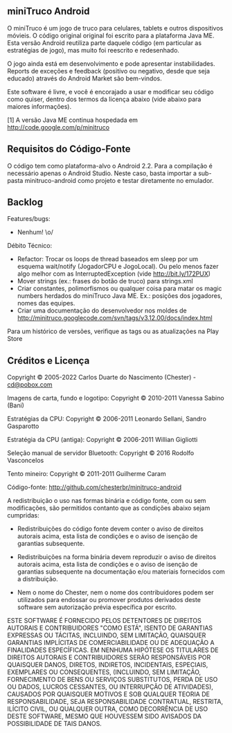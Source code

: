 miniTruco Android
-----------------

O miniTruco é um jogo de truco para celulares, tablets e outros dispositivos móvieis. O código original original foi escrito para a plataforma Java ME. Esta versão Android reutiliza parte daquele código (em particular as estratégias de jogo), mas muito foi reescrito e redesenhado.

O jogo ainda está em desenvolvimento e pode apresentar instabilidades. Reports de exceções e feedback (positivo ou negativo, desde que seja educado) através do Android Market são bem-vindos.

Este software é livre, e você é encorajado a usar e modificar seu código como quiser, dentro dos termos da licença abaixo (vide abaixo para maiores informações).

[1] A versão Java ME continua hospedada em http://code.google.com/p/minitruco


Requisitos do Código-Fonte
--------------------------

O código tem como plataforma-alvo o Android 2.2. Para a compilação é necessário apenas o Android Studio. Neste caso, basta importar a sub-pasta minitruco-android como projeto e testar diretamente no emulador.


Backlog
-------

Features/bugs:
- Nenhum! \o/

Débito Técnico:
- Refactor: Trocar os loops de thread baseados em sleep por um esquema wait/notify (JogadorCPU e JogoLocal). Ou pelo menos fazer algo melhor com as InterruptedException (vide http://bit.ly/172PUX)
- Mover strings (ex.: frases do botão de truco) para strings.xml
- Criar constantes, polimorfismos ou qualquer coisa para matar os magic numbers herdados do miniTruco Java ME. Ex.: posições dos jogadores, nomes das equipes.
- Criar uma documentação do desenvolvedor nos moldes de http://minitruco.googlecode.com/svn/tags/v3.12.00/docs/index.html

Para um histórico de versões, verifique as tags ou as atualizações na Play Store

Créditos e Licença
------------------

Copyright © 2005-2022 Carlos Duarte do Nascimento (Chester) - cd@pobox.com

Imagens de carta, fundo e logotipo: Copyright © 2010-2011 Vanessa Sabino (Bani)

Estratégias da CPU: Copyright © 2006-2011 Leonardo Sellani, Sandro Gasparotto

Estratégia da CPU (antiga): Copyright © 2006-2011 Willian Gigliotti

Seleção manual de servidor Bluetooth: Copyright © 2016 Rodolfo Vasconcelos

Tento mineiro: Copyright © 2011-2011 Guilherme Caram


Código-fonte: http://github.com/chesterbr/minitruco-android

A redistribuição o uso nas formas binária e código fonte, com ou sem
modificações, são permitidos contanto que as condições abaixo sejam
cumpridas:

- Redistribuições do código fonte devem conter o aviso de direitos
  autorais acima, esta lista de condições e o aviso de isenção de
  garantias subsequente.

- Redistribuições na forma binária devem reproduzir o aviso de direitos
  autorais acima, esta lista de condições e o aviso de isenção de
  garantias subsequente na documentação e/ou materiais fornecidos com
  a distribuição.

- Nem o nome do Chester, nem o nome dos contribuidores podem ser
  utilizados para endossar ou promover produtos derivados deste
  software sem autorização prévia específica por escrito.

ESTE SOFTWARE É FORNECIDO PELOS DETENTORES DE DIREITOS AUTORAIS E
CONTRIBUIDORES "COMO ESTÁ", ISENTO DE GARANTIAS EXPRESSAS OU TÁCITAS,
INCLUINDO, SEM LIMITAÇÃO, QUAISQUER GARANTIAS IMPLÍCITAS DE
COMERCIABILIDADE OU DE ADEQUAÇÃO A FINALIDADES ESPECÍFICAS. EM NENHUMA
HIPÓTESE OS TITULARES DE DIREITOS AUTORAIS E CONTRIBUIDORES SERÃO
RESPONSÁVEIS POR QUAISQUER DANOS, DIRETOS, INDIRETOS, INCIDENTAIS,
ESPECIAIS, EXEMPLARES OU CONSEQUENTES, (INCLUINDO, SEM LIMITAÇÃO,
FORNECIMENTO DE BENS OU SERVIÇOS SUBSTITUTOS, PERDA DE USO OU DADOS,
LUCROS CESSANTES, OU INTERRUPÇÃO DE ATIVIDADES), CAUSADOS POR QUAISQUER
MOTIVOS E SOB QUALQUER TEORIA DE RESPONSABILIDADE, SEJA RESPONSABILIDADE
CONTRATUAL, RESTRITA, ILÍCITO CIVIL, OU QUALQUER OUTRA, COMO DECORRÊNCIA
DE USO DESTE SOFTWARE, MESMO QUE HOUVESSEM SIDO AVISADOS DA
POSSIBILIDADE DE TAIS DANOS.
